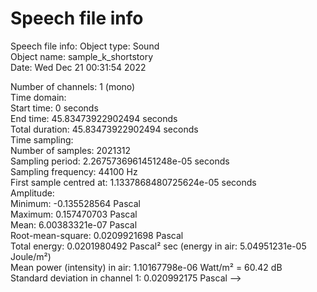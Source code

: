 # Speech file info

Speech file info: Object type: Sound  
Object name: sample_k_shortstory  
Date: Wed Dec 21 00:31:54 2022  

Number of channels: 1 (mono)  
Time domain:  
   Start time: 0 seconds  
   End time: 45.83473922902494 seconds  
   Total duration: 45.83473922902494 seconds  
Time sampling:  
   Number of samples: 2021312  
   Sampling period: 2.2675736961451248e-05 seconds  
   Sampling frequency: 44100 Hz  
   First sample centred at: 1.1337868480725624e-05 seconds  
Amplitude:  
   Minimum: -0.135528564 Pascal  
   Maximum: 0.157470703 Pascal  
   Mean: 6.00383321e-07 Pascal  
   Root-mean-square: 0.0209921698 Pascal  
Total energy: 0.0201980492 Pascal² sec (energy in air: 5.04951231e-05 Joule/m²)  
Mean power (intensity) in air: 1.10167798e-06 Watt/m² = 60.42 dB  
Standard deviation in channel 1: 0.020992175 Pascal -->  
